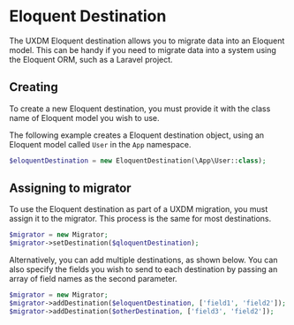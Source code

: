 # Eloquent Destination

The UXDM Eloquent destination allows you to migrate data into an Eloquent model. This can be handy if you need to migrate data
into a system using the Eloquent ORM, such as a Laravel project.

## Creating

To create a new Eloquent destination, you must provide it with the class name of Eloquent model you wish to use.

The following example creates a Eloquent destination object, using an Eloquent model called `User` in the `App` namespace.

```php
$eloquentDestination = new EloquentDestination(\App\User::class);
```

## Assigning to migrator

To use the Eloquent destination as part of a UXDM migration, you must assign it to the migrator. This process is the same for most destinations.

```php
$migrator = new Migrator;
$migrator->setDestination($qloquentDestination);
```

Alternatively, you can add multiple destinations, as shown below. You can also specify the fields you wish to send to each destination by 
passing an array of field names as the second parameter.

```php
$migrator = new Migrator;
$migrator->addDestination($eloquentDestination, ['field1', 'field2']);
$migrator->addDestination($otherDestination, ['field3', 'field2']);
```